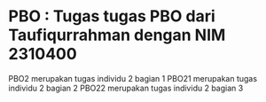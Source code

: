 # PBO : Tugas tugas PBO dari Taufiqurrahman dengan NIM 2310400
PBO2 merupakan tugas individu 2 bagian 1
PBO21 merupakan tugas individu 2 bagian 2
PBO22 merupakan tugas individu 2 bagian 3
